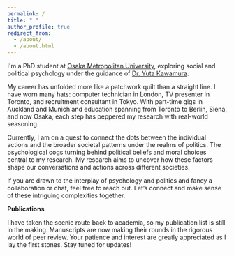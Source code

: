 ```yaml
---
permalink: /
title: " "
author_profile: true
redirect_from: 
  - /about/
  - /about.html
---
```


I'm a PhD student at [Osaka Metropolitan University](https://www.omu.ac.jp/), exploring social and political psychology under the guidance of [Dr. Yuta Kawamura](https://ytkm2.github.io/MyWebsite/english.html).

My career has unfolded more like a patchwork quilt than a straight line. I have worn many hats: computer technician in London, TV presenter in Toronto, and recruitment consultant in Tokyo. With part-time gigs in Auckland and Munich and education spanning from Toronto to Berlin, Siena, and now Osaka, each step has peppered my research with real-world seasoning.

Currently, I am on a quest to connect the dots between the individual actions and the broader societal patterns under the realms of politics. The psychological cogs turning behind political beliefs and moral choices central to my research. My research aims to uncover how these factors shape our conversations and actions across different societies.

If you are drawn to the interplay of psychology and politics and fancy a collaboration or chat, feel free to reach out. Let’s connect and make sense of these intriguing complexities together.

**Publications**

I have taken the scenic route back to academia, so my publication list is still in the making. Manuscripts are now making their rounds in the rigorous world of peer review. Your patience and interest are greatly appreciated as I lay the first stones. Stay tuned for updates!